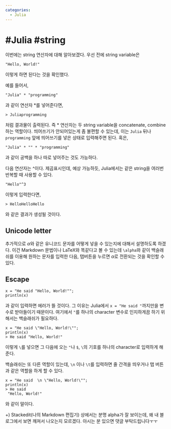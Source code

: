 ```yaml
---
categories:
  - Julia
---
```


# #Julia #string

이번에는 string 연산자에 대해 알아보겠다. 우선 전에 string variable은

```
"Hello, World!"
```
이렇게 하면 된다는 것을 확인했다.

예를 들어서,

```
"Julia" * "programming"
```
과 같이 연산자 *를 넣어준다면, 

```
> Juliaprogramming
```
처럼 결과물이 출력된다. 즉 * 연산자는 두 string variable을 concatenate, combine 하는 역할이다. 띄어쓰기가 안되어있는게 좀 불편할 수 있는데, 이는 `Julia` 뒤나 `programming` 앞에 띄어쓰기를 넣은 상태로 입력해주면 된다. 혹은,

```
"Julia" * "" * "programming"
```
과 같이 공백을 하나 따로 넣어주는 것도 가능하다.

  
다음 연산자는 ^이다. 제곱표시인데, 예상 가능하듯, Julia에서는 같은 string을 여러번 반복할 때 사용할 수 있다.
```
"Hello"^3
```
이렇게 입력한다면,

```
> HelloHelloHello
```
와 같은 결과가 생성될 것이다. 

## Unicode letter

추가적으로 $\alpha$와 같은 유니코드 문자를 어떻게 넣을 수 있는지에 대해서 설명하도록 하겠다. 이건 Markdown 문법이나 LaTeX와 똑같다고 볼 수 있는데 `\alpha`와 같이 백슬래쉬를 이용해 원하는 문자를 입력한 다음, 탭버튼을 누르면 $\alpha$로 전환되는 것을 확인할 수 있다.

## Escape

```
x = "He said "Hello, World!"";
println(x)
```
과 같이 입력하면 에러가 뜰 것이다. 그 이유는 Julia에서 `x = "He said "`까지만을 변수로 받아들이기 때문이다. 여기에서 `"`를 하나의 character 변수로 인지하게끔 하기 위해서는 백슬래쉬가 필요하다.

```
x = "He said \"Hello, World!\"";
println(x)
> He said "Hello, World!"
```
이렇게 `\`를 넣으면 그 다음에 오는 `"`나 `$`, `\`의 기호를 하나의 character로 입력하게 해준다.

백슬래쉬는 또 다른 역할이 있는데, `\n` 이나 `\t`를 입력하면 줄 간격을 띄우거나 탭 버튼과 같은 역할을 하게 할 수 있다.

```
x = "He said  \n \"Hello, World!\"";
println(x)
> He said
 "Hello, World!"
```
와 같이 말이다.

+) Stackedit(나의 Markdown 편집기) 상에서는 분명 alpha가 잘 보이는데, 왜 내 블로그에서 보면 깨져서 나오는지 모르겠다. 아시는 분 있으면 댓글 부탁드립니다ㅜㅜ
<!--stackedit_data:
eyJoaXN0b3J5IjpbMTc4Njk3OTUzNywtNTM0MjkwNjE0LDEzND
U4MTk1NDMsMjEzNjM2MDQ3MSwxNjAyNzQ1NDgzLDExMTUwMjYw
NTldfQ==
-->